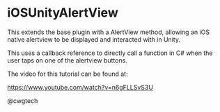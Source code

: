 # iOSUnityAlertView

This extends the base plugin with a AlertView method, allowing an iOS native alertview to be displayed and interacted with in Unity.

This uses a callback reference to directly call a function in C# when the user taps on one of the alertview buttons.

The video for this tutorial can be found at:

https://www.youtube.com/watch?v=n6gFLLSvS3U

@cwgtech
